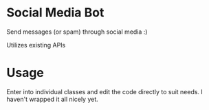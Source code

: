 # Social Media Bot
Send messages (or spam) through social media :)

Utilizes existing APIs


# Usage
Enter into individual classes and edit the code directly to suit needs. I haven't wrapped it all nicely yet.
